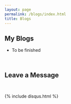 ```yaml
---
layout: page
permalink: /blogs/index.html
title: Blogs
---
```


## My Blogs

- To be finished

<br>

## Leave a Message

<br>

{% include disqus.html %} 

<br>
